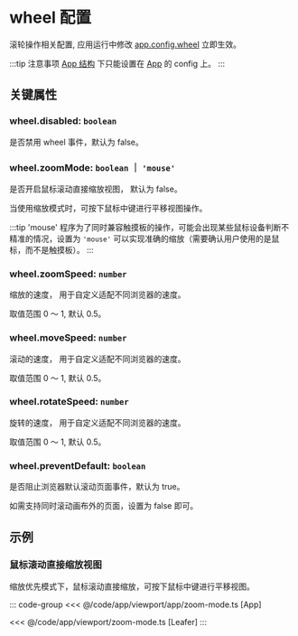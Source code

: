 # wheel 配置

滚轮操作相关配置, 应用运行中修改 [app.config.wheel](/reference/display/Leafer.md#config-ileaferconfig) 立即生效。

:::tip 注意事项
[App 结构](/guide/advanced/app.md) 下只能设置在 [App](/reference/display/App.md) 的 config 上。
:::

## 关键属性

### wheel.disabled: `boolean`

是否禁用 wheel 事件，默认为 false。

### wheel.zoomMode: `boolean` ｜ `'mouse'`

是否开启鼠标滚动直接缩放视图， 默认为 false。

当使用缩放模式时，可按下鼠标中键进行平移视图操作。

:::tip 'mouse'
程序为了同时兼容触摸板的操作，可能会出现某些鼠标设备判断不精准的情况，设置为 `'mouse'` 可以实现准确的缩放（需要确认用户使用的是鼠标，而不是触摸板）。
:::

### wheel.zoomSpeed: `number`

缩放的速度， 用于自定义适配不同浏览器的速度。

取值范围 0 ～ 1, 默认 0.5。

### wheel.moveSpeed: `number`

滚动的速度， 用于自定义适配不同浏览器的速度。

取值范围 0 ～ 1, 默认 0.5。

### wheel.rotateSpeed: `number`

旋转的速度， 用于自定义适配不同浏览器的速度。

取值范围 0 ～ 1, 默认 0.5。

### wheel.preventDefault: `boolean`

是否阻止浏览器默认滚动页面事件，默认为 true。

如需支持同时滚动画布外的页面，设置为 false 即可。

## 示例

### 鼠标滚动直接缩放视图

缩放优先模式下，鼠标滚动直接缩放，可按下鼠标中键进行平移视图。

::: code-group
<<< @/code/app/viewport/app/zoom-mode.ts [App]

<<< @/code/app/viewport/zoom-mode.ts [Leafer]
:::

